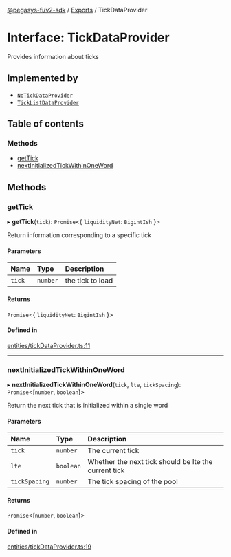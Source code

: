 [@pegasys-fi/v2-sdk](../README.md) / [Exports](../modules.md) / TickDataProvider

# Interface: TickDataProvider

Provides information about ticks

## Implemented by

- [`NoTickDataProvider`](../classes/NoTickDataProvider.md)
- [`TickListDataProvider`](../classes/TickListDataProvider.md)

## Table of contents

### Methods

- [getTick](TickDataProvider.md#gettick)
- [nextInitializedTickWithinOneWord](TickDataProvider.md#nextinitializedtickwithinoneword)

## Methods

### getTick

▸ **getTick**(`tick`): `Promise`<{ `liquidityNet`: `BigintIsh`  }\>

Return information corresponding to a specific tick

#### Parameters

| Name | Type | Description |
| :------ | :------ | :------ |
| `tick` | `number` | the tick to load |

#### Returns

`Promise`<{ `liquidityNet`: `BigintIsh`  }\>

#### Defined in

[entities/tickDataProvider.ts:11](https://github.com/Uniswap/v2-sdk/blob/08a7c05/src/entities/tickDataProvider.ts#L11)

___

### nextInitializedTickWithinOneWord

▸ **nextInitializedTickWithinOneWord**(`tick`, `lte`, `tickSpacing`): `Promise`<[`number`, `boolean`]\>

Return the next tick that is initialized within a single word

#### Parameters

| Name | Type | Description |
| :------ | :------ | :------ |
| `tick` | `number` | The current tick |
| `lte` | `boolean` | Whether the next tick should be lte the current tick |
| `tickSpacing` | `number` | The tick spacing of the pool |

#### Returns

`Promise`<[`number`, `boolean`]\>

#### Defined in

[entities/tickDataProvider.ts:19](https://github.com/Uniswap/v2-sdk/blob/08a7c05/src/entities/tickDataProvider.ts#L19)
